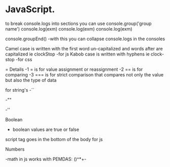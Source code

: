 # JavaScript.



to break console.logs into sections you can use console.group('group name')
console.log(exm)
console.log(exm)
console.log(exm)

console.groupEnd()
-with this you can collapse console.logs in the consoles

Camel case is written with the first word un-capitalized and words after are capitalized ie clockStop
-for js
Kabob case is written with hyphens ie clock-stop
-for css

= Details
-1 = is for value assignment or reassignment 
-2 == is for  comparing 
-3 === is for strict comparison that compares not only the value but also the type of data

for string's 
-``

-""

-''

Boolean
- boolean values are true or false


script tag goes in the bottom of the body for js



Numbers 

-math in js works with PEMDAS: ()^*+-


